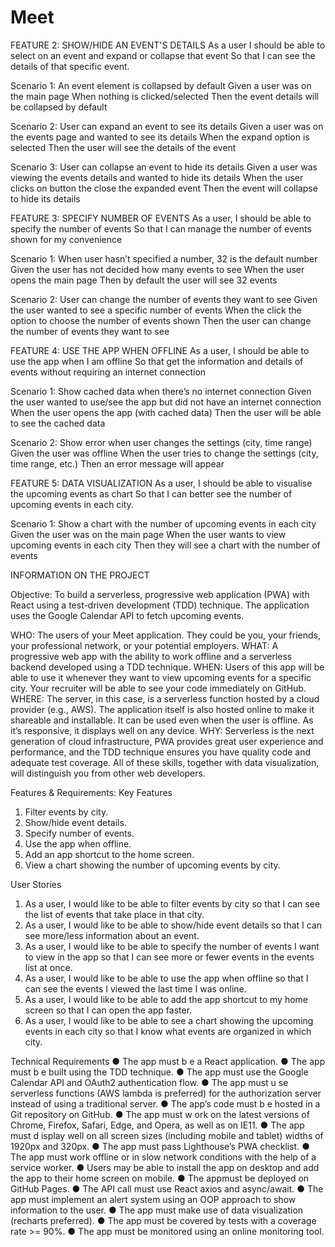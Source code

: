 # Meet

FEATURE 2: SHOW/HIDE AN EVENT'S DETAILS
As a user
I should be able to select on an event and expand or collapse that event
So that I can see the details of that specific event.

Scenario 1: An event element is collapsed by default
Given a user was on the main page
When nothing is clicked/selected
Then the event details will be collapsed by default

Scenario 2: User can expand an event to see its details
Given a user was on the events page and wanted to see its details
When the expand option is selected
Then the user will see the details of the event

Scenario 3: User can collapse an event to hide its details
Given a user was viewing the events details and wanted to hide its details
When the user clicks on button the close the expanded event
Then the event will collapse to hide its details

FEATURE 3: SPECIFY NUMBER OF EVENTS
As a user,
I should be able to specify the number of events
So that I can manage the number of events shown for my convenience

Scenario 1: When user hasn’t specified a number, 32 is the default number
Given the user has not decided how many events to see
When the user opens the main page
Then by default the user will see 32 events

Scenario 2: User can change the number of events they want to see
Given the user wanted to see a specific number of events
When the click the option to choose the number of events shown
Then the user can change the number of events they want to see

FEATURE 4: USE THE APP WHEN OFFLINE
As a user,
I should be able to use the app when I am offline
So that get the information and details of events without requiring an internet connection

Scenario 1: Show cached data when there’s no internet connection
Given the user wanted to use/see the app but did not have an internet connection
When the user opens the app (with cached data)
Then the user will be able to see the cached data

Scenario 2: Show error when user changes the settings (city, time range)
Given the user was offline
When the user tries to change the settings (city, time range, etc.)
Then an error message will appear

FEATURE 5: DATA VISUALIZATION
As a user, 
I should be able to visualise the upcoming events as chart
So that I can better see the number of upcoming events in each city.

Scenario 1: Show a chart with the number of upcoming events in each city
Given the user was on the main page
When the user wants to view upcoming events in each city
Then they will see a chart with the number of events 


INFORMATION ON THE PROJECT

Objective:
To build a serverless, progressive web application (PWA) with React using a test-driven development (TDD) technique. The application uses the Google Calendar API to fetch upcoming events.

WHO:
The users of your Meet application. They could be you, your friends, your professional network, or your potential employers.
WHAT:
A progressive web app with the ability to work offline and a serverless backend developed using a TDD technique.
WHEN:
Users of this app will be able to use it whenever they want to view upcoming events for a specific city. Your recruiter will be able to see your code immediately on GitHub.
WHERE:
The server, in this case, is a serverless function hosted by a cloud provider (e.g., AWS). The application itself is also hosted online to make it shareable and installable. It can be used even when the user is offline. As it’s responsive, it displays well on any device.
WHY:
Serverless is the next generation of cloud infrastructure, PWA provides great user experience and performance, and the TDD technique ensures you have quality code and adequate test coverage. All of these skills, together with data visualization, will distinguish you from other web developers.


Features & Requirements:
Key Features
1. Filter events by city.
2. Show/hide event details.
3. Specify number of events.
4. Use the app when offline.
5. Add an app shortcut to the home screen.
6. View a chart showing the number of upcoming events by city.

User Stories
1. As a user, I would like to be able to filter events by city so that I can see the list of events that take place in that city.
2. As a user, I would like to be able to show/hide event details so that I can see more/less information about an event.
3. As a user, I would like to be able to specify the number of events I want to view in the app so that I can see more or fewer events in the events list at once.
4. As a user, I would like to be able to use the app when offline so that I can see the events I viewed the last time I was online.
5. As a user, I would like to be able to add the app shortcut to my home screen so that I can open the app faster.
6. As a user, I would like to be able to see a chart showing the upcoming events in each city so that I know what events are organized in which city.

Technical Requirements
● The app ​must b​ e a React application.
● The app ​must b​ e built using the TDD technique.
● The app ​must​ use the Google Calendar API and OAuth2 authentication flow.
● The app ​must u​ se serverless functions (AWS lambda is preferred) for the authorization server instead of using a traditional server.
● The app’s code ​must b​ e hosted in a Git repository on GitHub.
● The app ​must w​ ork on the latest versions of Chrome, Firefox, Safari, Edge, and Opera, as well as on IE11.
● The app ​must d​ isplay well on all screen sizes (including mobile and tablet) widths of 1920px and 320px.
● The app ​must​ pass ​Lighthouse​’s PWA checklist.
● The app ​must​ work offline or in slow network conditions with the help of a service worker.
● Users ​may​ be able to install the app on desktop and add the app to their home screen on mobile.
● The app ​must​ be deployed on GitHub Pages.
● The API call ​must​ use React axios and async/await.
● The app ​must​ implement an alert system using an OOP approach to show information to the user.
● The app ​must​ make use of data visualization (recharts preferred).
● The app ​must​ be covered by tests with a coverage rate >= 90%.
● The app ​must​ be monitored using an online monitoring tool.